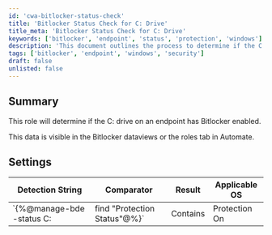 ```yaml
---
id: 'cwa-bitlocker-status-check'
title: 'Bitlocker Status Check for C: Drive'
title_meta: 'Bitlocker Status Check for C: Drive'
keywords: ['bitlocker', 'endpoint', 'status', 'protection', 'windows']
description: 'This document outlines the process to determine if the C: drive on an endpoint has Bitlocker enabled. It includes information on accessing the data through Bitlocker dataviews or the roles tab in ConnectWise Automate, along with the necessary detection string and settings.'
tags: ['bitlocker', 'endpoint', 'windows', 'security']
draft: false
unlisted: false
---
```

## Summary

This role will determine if the C: drive on an endpoint has Bitlocker enabled.

This data is visible in the Bitlocker dataviews or the roles tab in Automate.

## Settings

| Detection String                                     | Comparator | Result        | Applicable OS |
|-----------------------------------------------------|------------|---------------|----------------|
| `{%@manage-bde -status C: | find "Protection Status"@%}` | Contains   | Protection On | Windows OS     |



